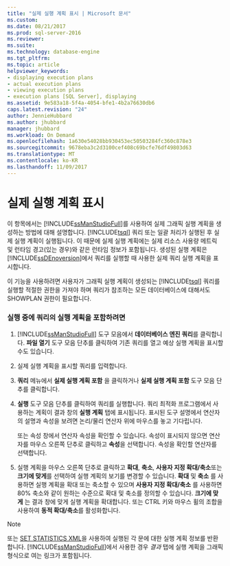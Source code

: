 ```yaml
---
title: "실제 실행 계획 표시 | Microsoft 문서"
ms.custom: 
ms.date: 08/21/2017
ms.prod: sql-server-2016
ms.reviewer: 
ms.suite: 
ms.technology: database-engine
ms.tgt_pltfrm: 
ms.topic: article
helpviewer_keywords:
- displaying execution plans
- actual execution plans
- viewing execution plans
- execution plans [SQL Server], displaying
ms.assetid: 9e583a18-5f4a-4054-bfe1-4b2a76630db6
caps.latest.revision: "24"
author: JennieHubbard
ms.author: jhubbard
manager: jhubbard
ms.workload: On Demand
ms.openlocfilehash: 1a630e54028bb930453ec50503284fc360c878e3
ms.sourcegitcommit: 9678eba3c2d3100cef408c69bcfe76df49803d63
ms.translationtype: MT
ms.contentlocale: ko-KR
ms.lasthandoff: 11/09/2017
---
```

# <a name="display-an-actual-execution-plan"></a>실제 실행 계획 표시
  이 항목에서는 [!INCLUDE[ssManStudioFull](../../includes/ssmanstudiofull-md.md)]를 사용하여 실제 그래픽 실행 계획을 생성하는 방법에 대해 설명합니다. [!INCLUDE[tsql](../../includes/tsql-md.md)] 쿼리 또는 일괄 처리가 실행된 후 실제 실행 계획이 실행됩니다. 이 때문에 실제 실행 계획에는 실제 리소스 사용량 메트릭 및 런타임 경고(있는 경우)와 같은 런타임 정보가 포함됩니다. 생성된 실행 계획은 [!INCLUDE[ssDEnoversion](../../includes/ssdenoversion-md.md)]에서 쿼리를 실행할 때 사용한 실제 쿼리 실행 계획을 표시합니다.  
  
 이 기능을 사용하려면 사용자가 그래픽 실행 계획이 생성되는 [!INCLUDE[tsql](../../includes/tsql-md.md)] 쿼리를 실행할 적절한 권한을 가져야 하며 쿼리가 참조하는 모든 데이터베이스에 대해서도 SHOWPLAN 권한이 필요합니다.  
  
### <a name="to-include-an-execution-plan-for-a-query-during-execution"></a>실행 중에 쿼리의 실행 계획을 포함하려면  
  
1.  [!INCLUDE[ssManStudioFull](../../includes/ssmanstudiofull-md.md)] 도구 모음에서 **데이터베이스 엔진 쿼리**를 클릭합니다. **파일 열기** 도구 모음 단추를 클릭하여 기존 쿼리를 열고 예상 실행 계획을 표시할 수도 있습니다. 
  
2.  실제 실행 계획을 표시할 쿼리를 입력합니다.  
  
3.  **쿼리** 메뉴에서 **실제 실행 계획 포함** 을 클릭하거나 **실제 실행 계획 포함** 도구 모음 단추를 클릭합니다.  
  
4.  **실행** 도구 모음 단추를 클릭하여 쿼리를 실행합니다. 쿼리 최적화 프로그램에서 사용하는 계획이 결과 창의 **실행 계획** 탭에 표시됩니다. 표시된 도구 설명에서 연산자의 설명과 속성을 보려면 논리/물리 연산자 위에 마우스를 놓고 기다립니다.  
  
     또는 속성 창에서 연산자 속성을 확인할 수 있습니다. 속성이 표시되지 않으면 연산자를 마우스 오른쪽 단추로 클릭하고 **속성**을 선택합니다. 속성을 확인할 연산자를 선택합니다.  
  
5.  실행 계획을 마우스 오른쪽 단추로 클릭하고 **확대**, **축소**, **사용자 지정 확대/축소**또는 **크기에 맞게**를 선택하여 실행 계획의 보기를 변경할 수 있습니다. **확대** 및 **축소** 를 사용하면 실행 계획을 확대 또는 축소할 수 있으며 **사용자 지정 확대/축소** 를 사용하면 80% 축소와 같이 원하는 수준으로 확대 및 축소를 정의할 수 있습니다. **크기에 맞게** 는 결과 창에 맞게 실행 계획을 확대합니다. 또는 CTRL 키와 마우스 휠의 조합을 사용하여 **동적 확대/축소**를 활성화합니다.  
  
 
 > [!NOTE] 
 > 또는 [SET STATISTICS XML](../../t-sql/statements/set-statistics-xml-transact-sql.md)을 사용하여 실행된 각 문에 대한 실행 계획 정보를 반환합니다. [!INCLUDE[ssManStudioFull](../../includes/ssmanstudiofull-md.md)]에서 사용한 경우 *결과* 탭에 실행 계획을 그래픽 형식으로 여는 링크가 포함됩니다.   
